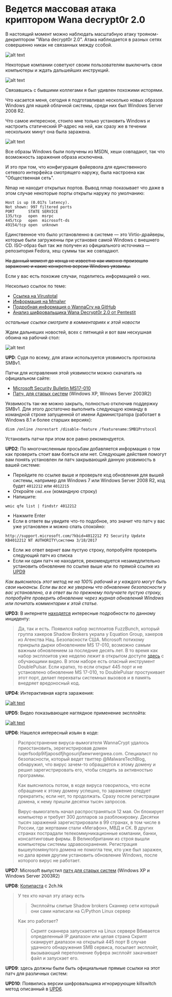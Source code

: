 # Ведется массовая атака криптором Wana decrypt0r 2.0

В настоящий момент можно наблюдать масштабную атаку трояном-декриптором "Wana decrypt0r 2.0". Атака наблюдается в разных сетях совершенно никак не связанных между cсобой.

![alt text](https://pbs.twimg.com/media/C_n2dzcW0AAsnG-.jpg:small "Wana decrypt0r 2.0 in action")

Некоторые компании советуют своим пользователям выключить свои компьютеры и ждать дальшейших инструкций.

![alt text](https://habrastorage.org/web/3cd/f32/c07/3cdf32c07c2f416085676d5e9e8c86fd.jpg)

Связавшись с бывшими коллегами я был удивлен похожими исторями.

Что касается меня, сегодня я подготавливал несколько новых образов Windows для нашей облачной системы, среди них был Windows Server 2008 R2.

Что самое интересное, стоило мне только установить Windows и настроить статический IP-адрес на ней, как сразу же в течении нескольких минут она была заражена.

![alt text](https://habrastorage.org/web/13d/e19/e3d/13de19e3d94c476f9ee223e1b28408f5.png)

Все образы Windows были получены из MSDN, хеши совпадают, так что возможность заражения образа исключена.

И это при том, что конфигурация файервола для единственного сетевого интерфейса смотрящего наружу, была настроена как "Общественная сеть".

Nmap не находит открытых портов. Вывод nmap показывает что даже в этом случае некоторые порты открыты наружу по умолчанию:

```
Host is up (0.017s latency).
Not shown: 997 filtered ports
PORT      STATE SERVICE
135/tcp   open  msrpc
445/tcp   open  microsoft-ds
49154/tcp open  unknown
```
Единственное что было установленно в системе — это Virtio-драйверы, которые были загруженны при установке самой Windows с внешнего CD.
ISO-образ был так же получен из официального источника — репозитория Fedora, хеш суммы так же совпадают.

~~На данный момент до конца не известно как именно произошло заражение и какие конкретно версии Windows уязвимы.~~

Если у вас есть похожие случаи, поделитесь информацией о них.

Несколько ссылок по теме:

- [Ссылка на Virustotal](https://virustotal.com/cs/file/b9c5d4339809e0ad9a00d4d3dd26fdf44a32819a54abf846bb9b560d81391c25/analysis/)
- [Информация на Mmalwr](https://malwr.com/analysis/ZWIxNWMzNzRhZmE5NDQ3OGIxODZjMzllNjYyZmJkZjY/)
- [Подробная информация о WannaCry на GitHub](https://gist.github.com/rain-1/989428fa5504f378b993ee6efbc0b168)
- [Анализ шифровальщика Wana Decrypt0r 2.0 от Pentestit](https://habrahabr.ru/company/pentestit/blog/328606/)

*остальные ссылки смотрите в комментариях к этой новости*

Ждем дальнеших новостей, всех с пятницей и вот вам нескушная обоина на рабочий стол:

![alt text](https://habrastorage.org/web/112/9e1/590/1129e15900d2411f9e311173d488b613.png "wana decrypt0r")

**UPD**: Судя по всему, для атаки используется уязвимость протокола SMBv1.

Патчи для исправления этой уязвимости можно скачатать на официальном сайте:

- [Microsoft Security Bulletin MS17-010](https://technet.microsoft.com/en-us/library/security/ms17-010.aspx)
- [Патч, для старых систем](https://blogs.technet.microsoft.com/msrc/2017/05/12/customer-guidance-for-wannacrypt-attacks/) (Windows XP, Winows Server 2003R2)

Уязвимость так-же можно закрыть, полностью отключив поддержку SMBv1. Для этого достаточно выполнить следующую команду в командной строке запущенной от имени Администратора (работает в Windows 8.1 и более старших версиях):

```
dism /online /norestart /disable-feature /featurename:SMB1Protocol
```
Установить патчи при этом все равно рекомендуется.

**UPD2**: По многочисленным просьбам добавляется информация о том как проверить стоит вам бояться или нет. Следующие действия помогут вам понять установлен ли патч закрывающий данную уязвимость в вашей системе:

- Перейдите по ссылке выше и проверьте код обновления для вышей системы, например для Windows 7 или Windows Server 2008 R2, код будет `4012212` или `4012215`
- Откройте `cmd.exe` (командную строку)
- Напишите:
```
wmic qfe list | findstr 4012212
```
- Нажмите Enter
- Если в ответе вы увидите что-то подобное, это значит что патч у вас уже установлен и можно спать спокойно:
```
http://support.microsoft.com/?kbid=4012212 P2 Security Update KB4012212 NT AUTHORITY\система 3/18/2017
```
- Если же ответ вернет вам пустую строку, попробуйте проверить следующий патч из списка
- Если ни один патч не находится, рекомендуется незамедлительно установить обновление по ссылке выше или по прямой ссылке из [UPD9](https://geektimes.ru/post/289115/#UPD9)

*Как выяснилось этот метод не на 100% рабочий и у каждого могут быть свои ньюансы.
Если вы все же уверены что обновление безопасности у вас установлено, а в ответ вы по прежнему получаете пустую строку, попробуйте проверить обновление через журнал обновлений Windows или почитать комментарии к этой статье.*

**UPD3**: В интернете [находятся](http://searchengines.guru/showpost.php?s=6701b6716ad6128df6c2518a7134354a&p=15047229&postcount=7) интересные подробности по данному инциденту:

> Да, так и есть. Появился набор эксплоитов FuzzBunch, который группа хакеров Shadow Brokers украла у Equation Group, хакеров из Агенства Нац. Безопасности США.
> Microsoft потихому прикрыла дырки обновлением MS 17-010, возможно самым важным обновлением за последние десять лет.
> В то время как набор эксплоитов уже неделю лежит в открытом доступе [здесь](https://github.com/fuzzbunch/fuzzbunch) с обучающими видео.
> В этом наборе есть опасный инструмент DoublePulsar.
> Если кратко, то если открыт 445 порт и не установлено обновление MS 17-010, то DoublePulsar
> простукивает этот порт, делает перехваты системных вызовов и в память внедряет вредоносный код.

**UPD4**: Интерактивная карта заражения:

[![alt text](https://habrastorage.org/web/79e/c8e/12f/79ec8e12fdb441a6ae6e5c0e8820ca37.png "Wana Decrypt0r interactive map")](https://intel.malwaretech.com/botnet/wcrypt)

**UPD5**: Видео показывающее наглядное применение эксплойта:

[![alt text](https://pbs.twimg.com/ext_tw_video_thumb/852958542545997824/pu/img/oU2SJiDKMYyKRatR.jpg)](https://twitter.com/hackerfantastic/status/852958717746315264)

**UPD6**: Нашелся интересный изъян в коде:

> Распространение вируса-вымогателя WannaCrypt удалось приостановить, зерегистрировав домен iuqerfsodp9ifjaposdfjhgosurijfaewrwergwea.com.
> Специалист по безопасности, который ведет твиттер @MalwareTechBlog, обнаружил, что вирус зачем-то обращается к этому домену и решил зарегистрировать его, чтобы следить за активностью программы.
>
> Как выяснилось потом, в коде вируса говорилось, что если обращение к этому домену успешно, то заражение следует прекратить; если нет, то продолжать. Сразу после регистрации домена, к нему пришли десятки тысяч запросов.
> 
> Вирус-вымогатель начал распространяться 12 мая. Он блокирует компьютер и требует 300 долларов за разблокировку. Десятки тысяч заражений зарегистрировали в 99 странах, в том числе в России, где жертвами стали «Мегафон», МВД и СК. В других странах пострадали телекоммуникационные компании, банки, консалтинговые фирмы. В Великобритании из строя вышли компьютеры системы здравоохранения.
> Регистрация вышеупомянутого домена не помогла тем, кто уже был заражен, но дала время другим установить обновление Windows, после которого вирус не работает.

**UPD7**: Microsoft выпустил [патч для старых систем](https://blogs.technet.microsoft.com/msrc/2017/05/12/customer-guidance-for-wannacrypt-attacks/) (Windows XP и Windows Server 2003R2)

**UPD8**: [Копипаста](https://2ch.hk/b/res/152977799.html) с 2ch.hk

> У тех кто начал эту атаку есть
> > Эксплойты слитые Shadow brokers
> > Сканнер сети который они сами написали на C/Python
> > Linux сервер
> 
> Как это работает?
> > Скрипт сканнера запускается на Linux сервере
> > Вбивается определенный IP диапазон или целая страна
> > Скрипт сканирует диапазон на открытый 445 порт
> > В случае удачного обнаружения SMB сервиса, посылает эксплойт, вызывающий переполнение буфера 
> > эксплойт закачивает файл и запускает его.

**UPD9**: здесь должны были быть официальные прямые ссылки на этот патч для различных систем:

**UPD10**: Появились версии шифровальщика игнорирующие killswitch метод описанный в [UPD6](https://geektimes.ru/post/289115/#UPD6).
